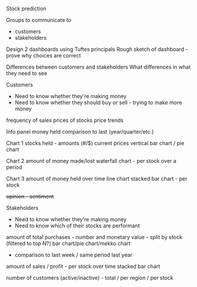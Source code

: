 Stock prediction

Groups to communicate to
- customers
- stakeholders

Design 2 dashboards using Tuftes principals
Rough sketch of dashboard - prove why choices are correct

Differences between customers and stakeholders
What differences in what they need to see

Customers

- Need to know whether they're making money
- Need to know whether they should buy or sell - trying to make more money

frequency of sales
prices of stocks
price trends


Info panel
money held
comparison to last (year/quarter/etc.)

Chart 1
stocks held - amounts (#/$)
current prices
vertical bar chart / pie chart

Chart 2
amount of money made/lost
waterfall chart - per stock over a period

Chart 3
amount of money held over time
line chart
stacked bar chart - per stock

~~opinion - sentiment~~


Stakeholders

- Need to know whether they're making money
- Need to know which of their stocks are performant

amount of total purchases - number and monetary value - split by stock (filtered to top N?)
bar chart/pie chart/mekko chart
- comparison to last week / same period last year

amount of sales / profit - per stock over time
stacked bar chart

number of customers (active/inactive) - total / per region / per stock




